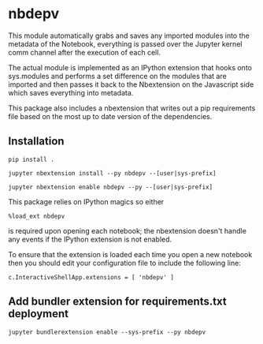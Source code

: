 # nbdepv

This module automatically grabs and saves any imported modules into the metadata of the Notebook, everything is passed over the Jupyter kernel comm channel after the execution of each cell.

The actual module is implemented as an IPython extension that hooks onto sys.modules and performs a set difference on the modules that are imported and then passes it back to the Nbextension on the Javascript side which saves everything into metadata.

This package also includes a nbextension that writes out a pip requirements file based on the most up to date version of the dependencies.

## Installation
`pip install .`

`jupyter nbextension install --py nbdepv --[user|sys-prefix]`

`jupyter nbextension enable nbdepv --py --[user|sys-prefix]`

This package relies on IPython magics so either

`%load_ext nbdepv` 

is required upon opening each notebook; the nbextension doesn't handle any events if the IPython extension is not enabled.

To ensure that the extension is loaded each time you open a new notebook then you should edit your configuration file to include the following line:

`c.InteractiveShellApp.extensions = [
    'nbdepv'
]`

## Add bundler extension for requirements.txt deployment

`jupyter bundlerextension enable --sys-prefix --py nbdepv`

